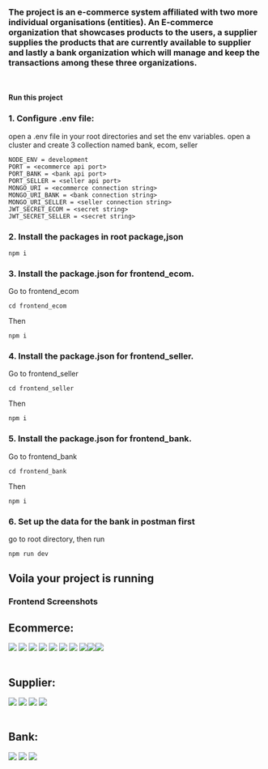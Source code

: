### The project is an e-commerce system affiliated with two more individual organisations (entities). An E-commerce organization that showcases products to the users, a supplier supplies the products that are currently available to supplier and lastly a bank organization which will manage and keep the transactions among these three organizations.

</br></br>
**Run this project**</br>

### 1. Configure **.env** file:

open a .env file in your root directories and set the env variables. open a cluster and create 3 collection named bank, ecom, seller

```
NODE_ENV = development
PORT = <ecommerce api port>
PORT_BANK = <bank api port>
PORT_SELLER = <seller api port>
MONGO_URI = <ecommerce connection string>
MONGO_URI_BANK = <bank connection string>
MONGO_URI_SELLER = <seller connection string>
JWT_SECRET_ECOM = <secret string>
JWT_SECRET_SELLER = <secret string>
```

### 2. Install the packages in root package,json

```
npm i
```

### 3. Install the package.json for frontend_ecom.

Go to frontend_ecom

```
cd frontend_ecom
```

Then

```
npm i
```

### 4. Install the package.json for frontend_seller.

Go to frontend_seller

```
cd frontend_seller
```

Then

```
npm i
```

### 5. Install the package.json for frontend_bank.

Go to frontend_bank

```
cd frontend_bank
```

Then

```
npm i
```

### 6. Set up the data for the bank in postman first

go to root directory, then run

```
npm run dev
```

## Voila your project is running

### Frontend Screenshots

## Ecommerce:

![](screenshots/ecom1.jpg)
![](screenshots/ecom2.jpg)
![](screenshots/ecom3.jpg)
![](screenshots/ecom4.jpg)
![](screenshots/ecom5.jpg)
![](screenshots/ecom6.jpg)
![](screenshots/ecom7.jpg)
![](screenshots/ecom8.jpg)![](screenshots/ecom9.jpg)![](screenshots/ecom10.jpg)
</br></br>

## Supplier:

![](screenshots/supplier1.jpg)
![](screenshots/supplier2.jpg)
![](screenshots/supplier3.jpg)
![](screenshots/supplier4.jpg)
</br></br>

## Bank:

![](screenshots/bank1.jpg)
![](screenshots/bank2.jpg)
![](screenshots/bank3.jpg)
